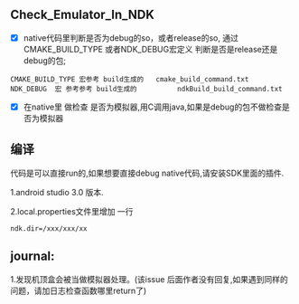## Check_Emulator_In_NDK


- [x] native代码里判断是否为debug的so，或者release的so,  通过 CMAKE_BUILD_TYPE 或者NDK_DEBUG宏定义 判断是否是release还是debug的包;

```
CMAKE_BUILD_TYPE 宏参考 build生成的   cmake_build_command.txt 
NDK_DEBUG  宏 参考参考 build生成的          ndkBuild_build_command.txt
```

- [x] 在native里 做检查 是否为模拟器,用C调用java,如果是debug的包不做检查是否为模拟器



## 编译

代码是可以直接run的,如果想要直接debug native代码,请安装SDK里面的插件.

1.android studio 3.0 版本.


2.local.properties文件里增加 一行
```
ndk.dir=/xxx/xxx/xx
```


## journal:
1.发现机顶盒会被当做模拟器处理。(该issue 后面作者没有回复,如果遇到同样的问题，请加日志检查函数哪里return了)
